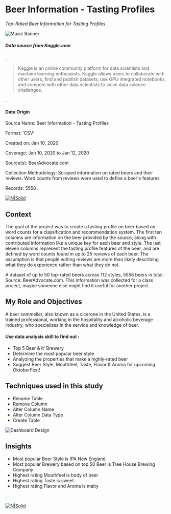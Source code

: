 # Beer Information - Tasting Profiles
 _Top-Rated Beer Information for Tasting Profiles_

![Music Banner](https://t4.ftcdn.net/jpg/05/61/77/43/360_F_561774374_FcP5tPdPHoa7uTYDFjwkYyKoSxK7GbAv.jpg)

##### Data source from _Kaggle.com_ 
.

>
>Kaggle is an online community platform for data scientists and machine learning enthusiasts. Kaggle allows users to collaborate with other users, find and publish datasets, use GPU integrated notebooks, and compete with other data scientists to solve data science challenges.

.
#### Data Origin
Source Name:		Beer Information - Tasting Profiles

Format:		‘CSV’

Created on:		Jan 10, 2020

Coverage:		Jan 10, 2020 to Jan 12, 2020

Source(s):		BeerAdvocate.com

Collection Methodology:     Scraped information on rated beers and their reviews. Word counts from reviews were used to define a beer's features

Records:		5558
.


[![N|Solid](https://imgur.com/h8JYpQ7.jpg)](https://www.kaggle.com/datasets/stephenpolozoff/top-beer-information?select=beer_data_set.csv)  

## Context
The goal of the project was to create a tasting profile on beer based on word counts for a classification and recommendation system. The first ten columns are information on the beer provided by the source, along with contributed information like a unique key for each beer and style. The last eleven columns represent the tasting profile features of the beer, and are defined by word counts found in up to 25 reviews of each beer. The assumption is that people writing reviews are more than likely describing what they do experience rather than what they do not.

A dataset of up to 50 top-rated beers across 112 styles, 5558 beers in total. Source: BeerAdvocate.com. This information was collected for a class project, maybe someone else might find it useful for another project.

## My Role and Objectives 

A beer sommelier, also known as a cicerone in the United States, is a trained professional, working in the hospitality and alcoholic beverage industry, who specializes in the service and knowledge of beer.

#### Use data analysis skill to find out :
 - Top 5 Beer & it’ Brewery
-  Determine the most popular beer style
-  Analyzing the properties that make a highly-rated beer 
-  Suggest Beer Style, Mouthfeel, Taste, Flavor & Aroma for upcoming OktoberFest!

## Techniques used in this study

- Rename Table
- Remove Column
- Alter Column Name
- Alter Column Data Type
- Create Table

![Dashboard Design](https://imgur.com/dbNyBIw.jpg)

## Insights

- Most popular Beer Style is IPA New England
- Most popular Brewery based on top 50 Beer is Tree House Brewing Company
- Highest rating Mouthfeel is body of beer
- Highest rating Taste is sweet
- Highest rating Flavor and Aroma is malty


.

[![N|Solid](https://imgur.com/fPoq1nV.jpg)](https://www.linkedin.com/in/mokko-tan-3222b91b4/)  
